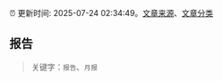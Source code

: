 :alarm_clock: 更新时间: 2025-07-24 02:34:49。[文章来源](/README.md)、[文章分类](/TAGS.md)

## 报告


> 关键字：`报告`、`月报`



